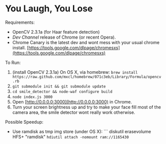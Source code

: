 You Laugh, You Lose
====================

Requirements:
  + OpenCV 2.3.1a (for Haar feature detection)
  + *Dev Channel* release of Chrome (or recent Opera). 
  + Chrome Canary is the latest dev and wont mess with your usual chrome install.
  [https://tools.google.com/dlpage/chromesxs](https://tools.google.com/dlpage/chromesxs)


To Run:
  1. (install OpenCV 2.3.1a)
    On OS X, via homebrew: `brew install https://raw.github.com/mxcl/homebrew/071c3eb/Library/Formula/opencv.rb`
  2. `git submodule init && git submodule update`
  3. `cd smile_detector && node-waf configure build`
  4. `node index.js 3000`
  5. Open [http://0.0.0.0:3000](http://0.0.0.0:3000) in Chrome.
  6. Turn your screen brightness up and try to make your face fill most of the camera area, the smile detector wont really work otherwise.

Possible Speedup:
  + Use ramdisk as tmp img store (under OS X): ```
diskutil erasevolume HFS+ "ramdisk" `hdiutil attach -nomount ram://1165430`
```
